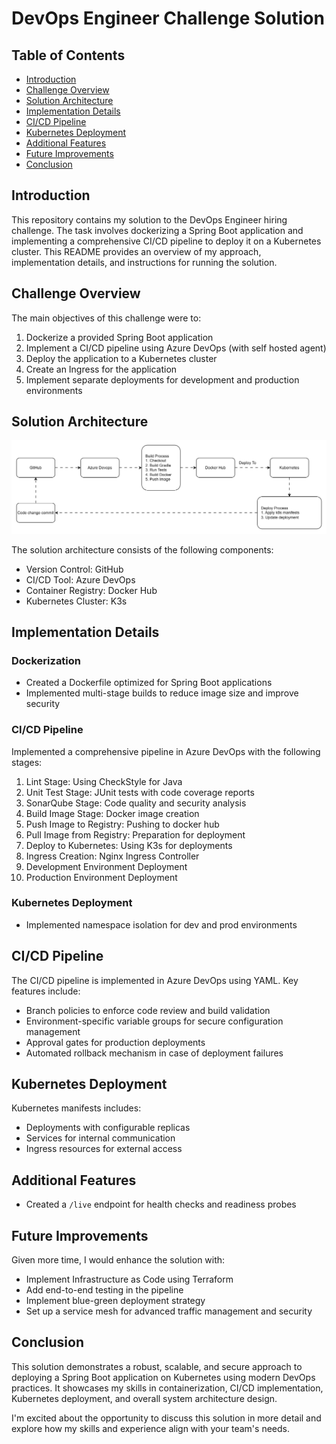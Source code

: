 # DevOps Engineer Challenge Solution

## Table of Contents
- [Introduction](#introduction)
- [Challenge Overview](#challenge-overview)
- [Solution Architecture](#solution-architecture)
- [Implementation Details](#implementation-details)
- [CI/CD Pipeline](#cicd-pipeline)
- [Kubernetes Deployment](#kubernetes-deployment)
- [Additional Features](#additional-features)
- [Future Improvements](#future-improvements)
- [Conclusion](#conclusion)

## Introduction

This repository contains my solution to the DevOps Engineer hiring challenge. The task involves dockerizing a Spring Boot application and implementing a comprehensive CI/CD pipeline to deploy it on a Kubernetes cluster. This README provides an overview of my approach, implementation details, and instructions for running the solution.

## Challenge Overview

The main objectives of this challenge were to:
1. Dockerize a provided Spring Boot application
2. Implement a CI/CD pipeline using Azure DevOps (with self hosted agent)
3. Deploy the application to a Kubernetes cluster
4. Create an Ingress for the application
5. Implement separate deployments for development and production environments

## Solution Architecture

![alt text](./bm-task-cicd-drawio.drawio.svg)


The solution architecture consists of the following components:
- Version Control: GitHub
- CI/CD Tool: Azure DevOps
- Container Registry: Docker Hub 
- Kubernetes Cluster: K3s

## Implementation Details

### Dockerization
- Created a Dockerfile optimized for Spring Boot applications
- Implemented multi-stage builds to reduce image size and improve security

### CI/CD Pipeline
Implemented a comprehensive pipeline in Azure DevOps with the following stages:
1. Lint Stage: Using CheckStyle for Java
2. Unit Test Stage: JUnit tests with code coverage reports
3. SonarQube Stage: Code quality and security analysis
4. Build Image Stage: Docker image creation
5. Push Image to Registry: Pushing to docker hub
6. Pull Image from Registry: Preparation for deployment
7. Deploy to Kubernetes: Using K3s for deployments
8. Ingress Creation: Nginx Ingress Controller
9. Development Environment Deployment
10. Production Environment Deployment

### Kubernetes Deployment
- Implemented namespace isolation for dev and prod environments

## CI/CD Pipeline

The CI/CD pipeline is implemented in Azure DevOps using YAML. Key features include:
- Branch policies to enforce code review and build validation
- Environment-specific variable groups for secure configuration management
- Approval gates for production deployments
- Automated rollback mechanism in case of deployment failures


## Kubernetes Deployment

Kubernetes manifests includes:
- Deployments with configurable replicas
- Services for internal communication
- Ingress resources for external access


## Additional Features

- Created a `/live` endpoint for health checks and readiness probes


## Future Improvements

Given more time, I would enhance the solution with:
- Implement Infrastructure as Code using Terraform
- Add end-to-end testing in the pipeline
- Implement blue-green deployment strategy
- Set up a service mesh for advanced traffic management and security

## Conclusion

This solution demonstrates a robust, scalable, and secure approach to deploying a Spring Boot application on Kubernetes using modern DevOps practices. It showcases my skills in containerization, CI/CD implementation, Kubernetes deployment, and overall system architecture design.

I'm excited about the opportunity to discuss this solution in more detail and explore how my skills and experience align with your team's needs.
